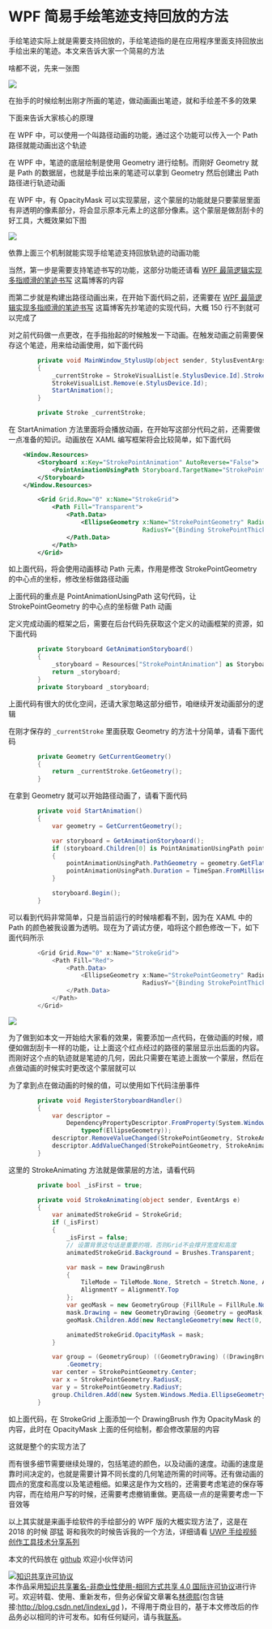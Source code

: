 
# WPF 简易手绘笔迹支持回放的方法

手绘笔迹实际上就是需要支持回放的，手绘笔迹指的是在应用程序里面支持回放出手绘出来的笔迹。本文来告诉大家一个简易的方法

<!--more-->


<!-- CreateTime:2020/10/24 9:07:26 -->


<!-- 发布 -->

啥都不说，先来一张图

<!-- ![](image/WPF 简易手绘笔迹支持回放的方法/WPF 简易手绘笔迹支持回放的方法0.gif) -->

![](http://image.acmx.xyz/lindexi%2FWPF%2520%25E7%25AE%2580%25E6%2598%2593%25E6%2589%258B%25E7%25BB%2598%25E7%25AC%2594%25E8%25BF%25B9%25E6%2594%25AF%25E6%258C%2581%25E5%259B%259E%25E6%2594%25BE%25E7%259A%2584%25E6%2596%25B9%25E6%25B3%25950.gif)

在抬手的时候绘制出刚才所画的笔迹，做动画画出笔迹，就和手绘差不多的效果

下面来告诉大家核心的原理

在 WPF 中，可以使用一个叫路径动画的功能，通过这个功能可以传入一个 Path 路径就能动画出这个轨迹

在 WPF 中，笔迹的底层绘制是使用 Geometry 进行绘制。而刚好 Geometry 就是 Path 的数据层，也就是手绘出来的笔迹可以拿到 Geometry 然后创建出 Path 路径进行轨迹动画

在 WPF 中，有 OpacityMask 可以实现蒙层，这个蒙层的功能就是只要蒙层里面有非透明的像素部分，将会显示原本元素上的这部分像素。这个蒙层是做刮刮卡的好工具，大概效果如下图

<!-- ![](image/WPF 简易手绘笔迹支持回放的方法/WPF 简易手绘笔迹支持回放的方法1.gif) -->

![](http://image.acmx.xyz/lindexi%2FWPF%2520%25E7%25AE%2580%25E6%2598%2593%25E6%2589%258B%25E7%25BB%2598%25E7%25AC%2594%25E8%25BF%25B9%25E6%2594%25AF%25E6%258C%2581%25E5%259B%259E%25E6%2594%25BE%25E7%259A%2584%25E6%2596%25B9%25E6%25B3%25951.gif)

依靠上面三个机制就能实现手绘笔迹支持回放轨迹的动画功能

当然，第一步是需要支持笔迹书写的功能，这部分功能还请看 [WPF 最简逻辑实现多指顺滑的笔迹书写](https://blog.lindexi.com/post/WPF-%E6%9C%80%E7%AE%80%E9%80%BB%E8%BE%91%E5%AE%9E%E7%8E%B0%E5%A4%9A%E6%8C%87%E9%A1%BA%E6%BB%91%E7%9A%84%E7%AC%94%E8%BF%B9%E4%B9%A6%E5%86%99.html) 这篇博客的内容

而第二步就是构建出路径动画出来，在开始下面代码之前，还需要在 [WPF 最简逻辑实现多指顺滑的笔迹书写](https://blog.lindexi.com/post/WPF-%E6%9C%80%E7%AE%80%E9%80%BB%E8%BE%91%E5%AE%9E%E7%8E%B0%E5%A4%9A%E6%8C%87%E9%A1%BA%E6%BB%91%E7%9A%84%E7%AC%94%E8%BF%B9%E4%B9%A6%E5%86%99.html) 这篇博客先抄笔迹的实现代码，大概 150 行不到就可以完成了

对之前代码做一点更改，在手指抬起的时候触发一下动画。在触发动画之前需要保存这个笔迹，用来给动画使用，如下面代码

```csharp
        private void MainWindow_StylusUp(object sender, StylusEventArgs e)
        {
            _currentStroke = StrokeVisualList[e.StylusDevice.Id].Stroke;
            StrokeVisualList.Remove(e.StylusDevice.Id);
            StartAnimation();
        }

        private Stroke _currentStroke;
```

在 StartAnimation 方法里面将会播放动画，在开始写这部分代码之前，还需要做一点准备的知识。动画放在 XAML 编写框架将会比较简单，如下面代码

```xml
    <Window.Resources>
        <Storyboard x:Key="StrokePointAnimation" AutoReverse="False">
            <PointAnimationUsingPath Storyboard.TargetName="StrokePointGeometry" Storyboard.TargetProperty="Center" />
        </Storyboard>
    </Window.Resources>

        <Grid Grid.Row="0" x:Name="StrokeGrid">
            <Path Fill="Transparent">
                <Path.Data>
                    <EllipseGeometry x:Name="StrokePointGeometry" RadiusX="{Binding StrokePointThickness}"
                                     RadiusY="{Binding StrokePointThickness}" />
                </Path.Data>
            </Path>
        </Grid>
```

如上面代码，将会使用动画移动 Path 元素，作用是修改 StrokePointGeometry 的中心点的坐标，修改坐标做路径动画

上面代码的重点是 PointAnimationUsingPath 这句代码，让 StrokePointGeometry 的中心点的坐标做 Path 动画

定义完成动画的框架之后，需要在后台代码先获取这个定义的动画框架的资源，如下面代码

```csharp
        private Storyboard GetAnimationStoryboard()
        {
            _storyboard = Resources["StrokePointAnimation"] as Storyboard;
            return _storyboard;
        }
        private Storyboard _storyboard;
```

上面代码有很大的优化空间，还请大家忽略这部分细节，咱继续开发动画部分的逻辑

在刚才保存的 `_currentStroke` 里面获取 Geometry 的方法十分简单，请看下面代码

```csharp
        private Geometry GetCurrentGeometry()
        {
            return _currentStroke.GetGeometry();
        }
```

在拿到 Geometry 就可以开始路径动画了，请看下面代码

```csharp
        private void StartAnimation()
        {
            var geometry = GetCurrentGeometry();

            var storyboard = GetAnimationStoryboard();
            if (storyboard.Children[0] is PointAnimationUsingPath pointAnimationUsingPath)
            {
                pointAnimationUsingPath.PathGeometry = geometry.GetFlattenedPathGeometry();
                pointAnimationUsingPath.Duration = TimeSpan.FromMilliseconds(3000);
            }

            storyboard.Begin();
        }
```

可以看到代码非常简单，只是当前运行的时候啥都看不到，因为在 XAML 中的 Path 的颜色被我设置为透明。现在为了调试方便，咱将这个颜色修改一下，如下面代码所示

```csharp
        <Grid Grid.Row="0" x:Name="StrokeGrid">
            <Path Fill="Red">
                <Path.Data>
                    <EllipseGeometry x:Name="StrokePointGeometry" RadiusX="{Binding StrokePointThickness}"
                                     RadiusY="{Binding StrokePointThickness}" />
                </Path.Data>
            </Path>
        </Grid>
```

<!-- ![](image/WPF 简易手绘笔迹支持回放的方法/WPF 简易手绘笔迹支持回放的方法2.gif) -->

![](http://image.acmx.xyz/lindexi%2FWPF%2520%25E7%25AE%2580%25E6%2598%2593%25E6%2589%258B%25E7%25BB%2598%25E7%25AC%2594%25E8%25BF%25B9%25E6%2594%25AF%25E6%258C%2581%25E5%259B%259E%25E6%2594%25BE%25E7%259A%2584%25E6%2596%25B9%25E6%25B3%25952.gif)

为了做到如本文一开始给大家看的效果，需要添加一点代码，在做动画的时候，顺便如做刮刮卡一样的功能，让上面这个红点经过的路径的蒙层显示出后面的内容。而刚好这个点的轨迹就是笔迹的几何，因此只需要在笔迹上面放一个蒙层，然后在点做动画的时候实时更改这个蒙层就可以

为了拿到点在做动画的时候的值，可以使用如下代码注册事件

```csharp
        private void RegisterStoryboardHandler()
        {
            var descriptor =
                DependencyPropertyDescriptor.FromProperty(System.Windows.Media.EllipseGeometry.CenterProperty,
                    typeof(EllipseGeometry));
            descriptor.RemoveValueChanged(StrokePointGeometry, StrokeAnimating);
            descriptor.AddValueChanged(StrokePointGeometry, StrokeAnimating);
        }
```

这里的 StrokeAnimating 方法就是做蒙层的方法，请看代码

```csharp
        private bool _isFirst = true;

        private void StrokeAnimating(object sender, EventArgs e)
        {
            var animatedStrokeGrid = StrokeGrid;
            if (_isFirst)
            {
                _isFirst = false;
                // 设置背景这句话是重要的哦，否则Grid不会撑开宽度和高度
                animatedStrokeGrid.Background = Brushes.Transparent;

                var mask = new DrawingBrush
                {
                    TileMode = TileMode.None, Stretch = Stretch.None, AlignmentX = AlignmentX.Left,
                    AlignmentY = AlignmentY.Top
                };
                var geoMask = new GeometryGroup {FillRule = FillRule.Nonzero};
                mask.Drawing = new GeometryDrawing {Geometry = geoMask, Brush = Brushes.Black};
                geoMask.Children.Add(new RectangleGeometry(new Rect(0, 0, 1, 1)));

                animatedStrokeGrid.OpacityMask = mask;
            }

            var group = (GeometryGroup) ((GeometryDrawing) ((DrawingBrush) animatedStrokeGrid.OpacityMask).Drawing)
                .Geometry;
            var center = StrokePointGeometry.Center;
            var x = StrokePointGeometry.RadiusX;
            var y = StrokePointGeometry.RadiusY;
            group.Children.Add(new System.Windows.Media.EllipseGeometry(center, x, y));
        }
```

如上面代码，在 StrokeGrid 上面添加一个 DrawingBrush 作为 OpacityMask 的内容，此时在 OpacityMask 上面的任何绘制，都会修改蒙层的内容

这就是整个的实现方法了

而有很多细节需要继续处理的，包括笔迹的颜色，以及动画的速度。动画的速度是靠时间决定的，也就是需要计算不同长度的几何笔迹所需的时间等。还有做动画的圆点的宽度和高度以及笔迹粗细。如果这是作为文档的，还需要考虑笔迹的保存等内容，而在给用户写的时候，还需要考虑撤销重做。更高级一点的是需要考虑一下音效等

以上其实就是来画手绘软件的手绘部分的 WPF 版的大概实现方法了，这是在 2018 的时候 邵猛 哥和我吹的时候告诉我的一个方法，详细请看 [UWP 手绘视频创作工具技术分享系列](https://www.cnblogs.com/shaomeng/p/7474128.html)

本文的代码放在 [github](https://github.com/lindexi/lindexi_gd/tree/f068bda307dd92ce470dc716a312680ce676e2c3/CacearkurfoFawferehacheele) 欢迎小伙伴访问






<a rel="license" href="http://creativecommons.org/licenses/by-nc-sa/4.0/"><img alt="知识共享许可协议" style="border-width:0" src="https://licensebuttons.net/l/by-nc-sa/4.0/88x31.png" /></a><br />本作品采用<a rel="license" href="http://creativecommons.org/licenses/by-nc-sa/4.0/">知识共享署名-非商业性使用-相同方式共享 4.0 国际许可协议</a>进行许可。欢迎转载、使用、重新发布，但务必保留文章署名[林德熙](http://blog.csdn.net/lindexi_gd)(包含链接:http://blog.csdn.net/lindexi_gd )，不得用于商业目的，基于本文修改后的作品务必以相同的许可发布。如有任何疑问，请与我[联系](mailto:lindexi_gd@163.com)。